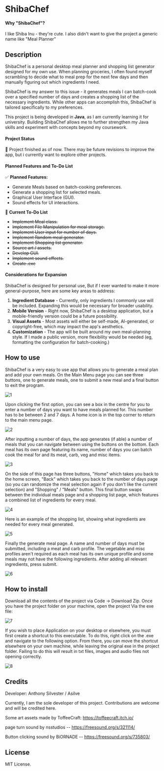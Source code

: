 # ShibaChef
#### Why "ShibaChef"?
I like Shiba Inu - they're cute. I also didn't want to give the project a generic name like "Meal Planner" 

## Description
ShibaChef is a personal desktop meal planner and shopping list generator designed for my own use. When planning groceries, I often found myself scrambling to decide what to meal prep for the next few days and then manually figuring out which ingredients I need. 

ShibaChef is my answer to this issue - it generates meals I can batch-cook over a specified number of days and creates a shopping list of the necessary ingredients. While other apps can accomplish this, ShibaChef is tailored specifically to my preferences.

This project is being developed in **Java**, as I am currently learning it for university. Building ShibaChef allows me to further strengthen my Java skills and experiment with concepts beyond my coursework.

#### Project Status
🏁 Project finished as of now. There may be future revisions to improve the app, but i currently want to explore other projects.

#### Planned Features and To-Do List
✅ **Planned Features:**
* Generate Meals based on batch-cooking preferences.
* Generate a shopping list for selected meals.
* Graphical User Interface (GUI).
* Sound effects for UI interactions.

🔧 **Current To-Do List**
* ~~Implement Meal class.~~
* ~~Implement File Manipulation for meal storage.~~
* ~~Implement User input for number of days.~~
* ~~Implement Random meal generator.~~
* ~~Implement Shopping list generator.~~
* ~~Source art / assets.~~
* ~~Develop GUI.~~
* ~~Implement sound effects.~~
* ~~Create .exe~~

#### Considerations for Expansion
ShibaChef is designed for personal use, But if I ever wanted to make it more general-purpose, here are some key areas to address:
1. **Ingredient Database** - Currently, only ingredients I commonly use will be included. Expanding this would be necessary for broader usability.
2. **Mobile Version** - Right now, ShibaChef is a desktop application, but a mobile-friendly version could be a future possibility.
3. **Visual Assets** - Most assets will either be self-made, AI-generated, or copyright-free, which may impact the app's aesthetics.
4. **Customization** - The app will be built around my own meal-planning style. If I made a public version, more flexibility would be needed (eg, formatting the configuration for batch-cooking.)

## How to use
ShibaChef is a very easy to use app that allows you to generate a meal plan and add your own meals. On the Main Menu page you can see three buttons, one to generate meals, one to submit a new meal and a final button to exit the program.

![1](https://github.com/user-attachments/assets/c14defe7-4465-4b51-8f2b-2b78bd71a2ca)

Upon clicking the first option, you can see a box in the centre for you to enter a number of days you want to have meals planned for. This number has to be between 2 and 7 days. A home icon is in the top corner to return to the main menu page.

![2](https://github.com/user-attachments/assets/9350a878-12ee-4e77-9d1c-bc4b8918efe2)

After inputting a number of days, the app generates (if able) a number of meals that you can navigate between using the buttons on the bottom. Each meal has its own page featuring its name, number of days you can batch cook the meal for and its meat, carb, veg and misc items.

![3](https://github.com/user-attachments/assets/1736499d-52c7-4883-8798-8d8c0afb380b)

On the side of this page has three buttons, "Home" which takes you back to the home screen, "Back" which takes you back to the number of days page (so you can randomize the meal selection again if you don't like the current selection) and "Shopping" / "Meals" button. This final button swaps between the individual meals page and a shopping list page, which features a combined list of ingredients for every meal.

![4](https://github.com/user-attachments/assets/c5efd5a7-e954-4058-b277-399052c2b3b8)

Here is an example of the shopping list, showing what ingredients are needed for every meal generated.

![5](https://github.com/user-attachments/assets/02a61973-17b5-434b-bcc8-26beb2081de8)

Finally the generate meal page. A name and number of days must be submitted, including a meat and carb profile. The vegetable and misc profiles aren't required as each meal has its own unique profile and some meals may not have the following ingredients. After adding all relevant ingredients, press submit.

![6](https://github.com/user-attachments/assets/c9b07533-30d8-4753-8e9f-242114140a3b)


## How to install
Download all the contents of the project via Code -> Download Zip. Once you have the project folder on your machine, open the project Via the exe file:

![7](https://github.com/user-attachments/assets/0fc2a760-74aa-4620-9807-f3026ca2331a)

If you wish to place Application on your desktop or elsewhere, you must first create a shortcut to this executable. To do this, right click on the .exe and navigate to the following option. From there, you can move the shortcut elsewhere on your own machine, while leaving the original exe in the project folder. Failing to do this will result in txt files, images and audio files not opening correctly.

![8](https://github.com/user-attachments/assets/c11937a2-488f-486b-86bf-192bec4609c0)


## Credits
Developer: Anthony Silvester / Asilve

Currently, I am the sole developer of this project. Contributions are welcome and will be credited here.

Some art assets made by ToffeeCraft: https://toffeecraft.itch.io/

page turn sound by nsstudios -- https://freesound.org/s/321114/ 

Button clicking sound by BiORNADE -- https://freesound.org/s/735803/

## License
MIT License.
